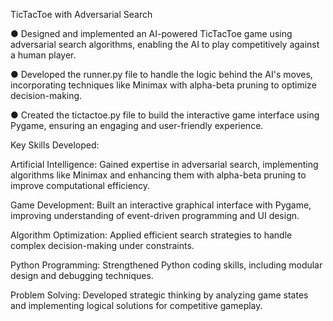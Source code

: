 TicTacToe with Adversarial Search

● Designed and implemented an AI-powered TicTacToe game using adversarial search algorithms, enabling the AI to play competitively against a human player.

● Developed the runner.py file to handle the logic behind the AI's moves, incorporating techniques like Minimax with alpha-beta pruning to optimize decision-making.

● Created the tictactoe.py file to build the interactive game interface using Pygame, ensuring an engaging and user-friendly experience.

Key Skills Developed:

Artificial Intelligence: Gained expertise in adversarial search, implementing algorithms like Minimax and enhancing them with alpha-beta pruning to improve computational efficiency.

Game Development: Built an interactive graphical interface with Pygame, improving understanding of event-driven programming and UI design.

Algorithm Optimization: Applied efficient search strategies to handle complex decision-making under constraints.

Python Programming: Strengthened Python coding skills, including modular design and debugging techniques.

Problem Solving: Developed strategic thinking by analyzing game states and implementing logical solutions for competitive gameplay.



